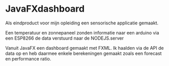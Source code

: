 # JavaFXdashboard

Als eindproduct voor mijn opleiding een sensorische applicatie gemaakt.

Een temperatuur en zonnepaneel zonden informatie naar een arduino via een ESP8266 de data verstuurd naar de NODEJS.server

Vanuit JavaFX een dashboard gemaakt met FXML. Ik haalden via de API de data op en heb daarmee enkele berekeningen gemaakt zoals een forecast en performance ratio.

